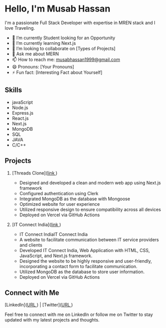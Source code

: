 # Hello, I'm Musab Hassan

I'm a passionate Full Stack Developer with expertise in MREN stack and I love Traveling.

- 🔭 I’m currently Student looking for an Opportunity
- 🌱 I’m currently learning Next.js
- 👯 I’m looking to collaborate on [Types of Projects]
- 💬 Ask me about MERN
- 📫 How to reach me: musabhassan1999@gmail.com
- 😄 Pronouns: [Your Pronouns]
- ⚡ Fun fact: [Interesting Fact about Yourself]

## Skills

- javaScript
- Node.js
- Express.js
- React.js
- Next.js
- MongoDB
- SQL
- JAVA
- C/C++

## Projects

1. [Threads Clone]([link ](https://threads-musab.vercel.app/))
   - Designed and developed a clean and modern web app using Next.js framework
   - Configured authentication using Clerk
   - Integrated MongoDB as the database with Mongoose
   - Optimized website for user experience
   - Utilized responsive design to ensure compatibility across all devices
   - Deployed on Vercel via GitHub Actions

3. [IT Connect India]([link ](https://itconnectindia.com/))
   
   - IT Connect IndiaIT Connect India
   - A website to facilitate communication between IT service providers and clients
   - Developed IT Connect India, Web Application with HTML, CSS, JavaScript, and Next.js framework.
   - Designed the website to be highly responsive and user-friendly, incorporating a contact form to facilitate communication.
   - Utilized MongoDB as the database to store user information.
   - Deployed on Vercel via GitHub Actions

## Connect with Me

[LinkedIn]([URL ](https://www.linkedin.com/in/musab0712/)) | [Twitter]([URL ](https://twitter.com/musab0712))

Feel free to connect with me on LinkedIn or follow me on Twitter to stay updated with my latest projects and thoughts.
